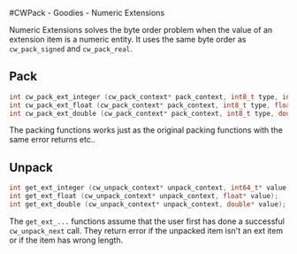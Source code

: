 #CWPack - Goodies - Numeric Extensions


Numeric Extensions solves the byte order problem when the value of an extension item is a numeric entity. It uses the same byte order as `cw_pack_signed` and `cw_pack_real`.

## Pack

```C
int cw_pack_ext_integer (cw_pack_context* pack_context, int8_t type, int64_t i);
int cw_pack_ext_float (cw_pack_context* pack_context, int8_t type, float f);
int cw_pack_ext_double (cw_pack_context* pack_context, int8_t type, double d);
```
The packing functions works just as the original packing functions with the same error returns etc..

## Unpack

```C
int get_ext_integer (cw_unpack_context* unpack_context, int64_t* value);
int get_ext_float (cw_unpack_context* unpack_context, float* value);
int get_ext_double (cw_unpack_context* unpack_context, double* value);
```
The `get_ext_...` functions assume that the user first has done a successful `cw_unpack_next` call. They return error if the unpacked item isn't an ext item or if the item has wrong length.
